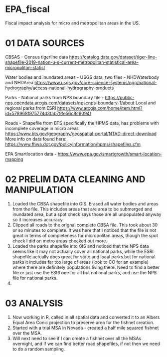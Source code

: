 # EPA_fiscal
Fiscal impact analysis for micro and metropolitan areas in the US. 


# 01 DATA SOURCES

CBSAS - Census tigerline data https://catalog.data.gov/dataset/tiger-line-shapefile-2019-nation-u-s-current-metropolitan-statistical-area-micropolitan-statist

Water bodies and inundated areas - USGS data, two files - NHDWaterbody and NHDArea https://www.usgs.gov/core-science-systems/ngp/national-hydrography/access-national-hydrography-products

Parks - National parks from NPS boundary file - https://public-nps.opendata.arcgis.com/datasets/nps::nps-boundary-1/about
Local and regional parks from ESRI https://www.arcgis.com/home/item.html?id=578968f975774d3fab79fe56c8c90941

Roads - Shapefile from BTS specifically the HPMS data, has problems with incomplete coverage in micro areas https://www.bts.gov/geography/geospatial-portal/NTAD-direct-download
More info on data found here: https://www.fhwa.dot.gov/policyinformation/hpms/shapefiles.cfm

EPA Smartlocation data - https://www.epa.gov/smartgrowth/smart-location-mapping


# 02 PRELIM DATA CLEANING AND MANIPULATION

1. Loaded the CBSA shapefile into GIS. Erased all water bodies and areas from the file. This includes areas that are area to be submerged and inundated area, but a spot check says those are all unpopulated anyway so it increases accuracy. 
2. Clipped all roads to the orignal complete CBSA file. This took about 30 or so minutes to complete. It was here that I noticed that the file is not great in terms of completeness for micropolitan areas, though the spot check I did on metro areas checked out more. 
3. Loaded the parks shapefile into GIS and noticed that the NPS data seems like it may not actually cover all national parks, while the ESRI shapefile actually does great for state and local parks but for national parks it includes far too large of areas (look to CO for an example) where there are definitely populations living there. Need to find a better file or just use the ESRI one for all but national parks, and use the NPS file for national parks. 
4. 

# 03 ANALYSIS

1. Now working in R, called in all spatial data and converted it to an Albers Equal Area Conic projection to preserve area for the fishnet creation. 
2. Started with a trial MSA in Nevada - created a half mile squared fishnet over the MSA. 
3. Will next need to see if I can create a fishnet over all the MSAs overnight, and if we can find better road shapefiles, if not then we need to do a random sampling. 
